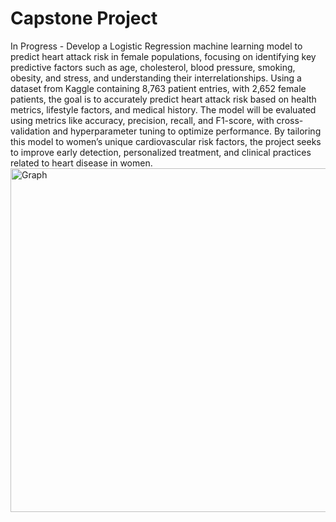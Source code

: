 # Capstone Project
In Progress - Develop a Logistic Regression machine learning model to predict heart attack risk in female populations, focusing on identifying key predictive factors such as age, cholesterol, blood pressure, smoking, obesity, and stress, and understanding their interrelationships. Using a dataset from Kaggle containing 8,763 patient entries, with 2,652 female patients, the goal is to accurately predict heart attack risk based on health metrics, lifestyle factors, and medical history. The model will be evaluated using metrics like accuracy, precision, recall, and F1-score, with cross-validation and hyperparameter tuning to optimize performance. By tailoring this model to women’s unique cardiovascular risk factors, the project seeks to improve early detection, personalized treatment, and clinical practices related to heart disease in women.
<img src="https://github.com/user-attachments/assets/1defbecc-3e26-41bb-ab11-625a8160e821" alt="Graph" width="550"/>

